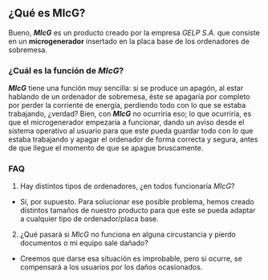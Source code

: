 ## ¿Qué es MIcG?

Bueno, _**MIcG**_ es un producto creado por la empresa _GELP S.A._ que consiste en un **microgenerador** insertado en la placa base de los ordenadores de sobremesa.

### ¿Cuál es la función de _MIcG_?

_**MIcG**_ tiene una función muy sencilla: si se produce un apagón, al estar hablando de un ordenador de sobremesa, éste se apagaría por completo por perder la corriente de energía, perdiendo todo con lo que se estaba trabajando, ¿verdad? Bien, con _**MIcG**_ no ocurriría eso; lo que ocurriría, es que el microgenerador empezaría a funcionar, dando un aviso desde el sistema operativo al usuario para que este pueda guardar todo con lo que estaba trabajando y apagar el ordenador de forma correcta y segura, antes de que llegue el momento de que se apague bruscamente.

### FAQ

1. Hay distintos tipos de ordenadores, ¿en todos funcionaría _MIcG_?

  - Sí, por supuesto. Para solucionar ese posible problema, hemos creado distintos tamaños de nuestro producto para que este se pueda adaptar a cualquier tipo de ordenador/placa base.

2. ¿Qué pasará si _MIcG_ no funciona en alguna circustancia y pierdo documentos o mi equipo sale dañado?

  - Creemos que darse esa situación es improbable, pero si ocurre, se compensará a los usuarios por los daños ocasionados.
